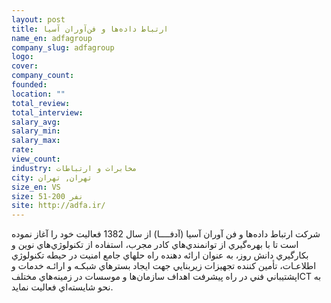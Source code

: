 ```yaml
---
layout: post
title: ارتباط داده‌ها و فن‌آوران آسیا 
name_en: adfagroup
company_slug: adfagroup
logo: 
cover: 
company_count:
founded:
location: ""
total_review: 
total_interview: 
salary_avg: 
salary_min: 
salary_max: 
rate: 
view_count: 
industry: مخابرات و ارتباطات
city: تهران, تهران
size_en: VS
size: 51-200 نفر
site: http://adfa.ir/
---
```




شرکت ارتباط داده‌ها و فن آوران آسيا (آدفــــا) از سال 1382 فعاليت خود را آغاز نموده است تا با بهره‌گيري از توانمندي‌هاي كادر مجرب، استفاده از تكنولوژي‌هاي نوين و بکارگيري دانش روز، به عنوان ارائه دهنده راه حلهاي جامع امنيت در حيطه تكنولوژي اطلاعـات، تأمين كننده تجهيزات زيربنايي جهت ايجاد بسترهاي شبكـه و ارائـه خدمات و پشتيباني فني در راه پيشرفت اهداف سازمان‌ها و موسسات در زمينه‌هاي مختلفICT به نحو شايسته‌اي فعاليت نمايد.

